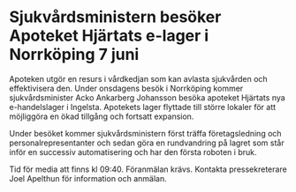 # Sjukvårdsministern besöker Apoteket Hjärtats e-lager i Norrköping 7 juni

Apoteken utgör en resurs i vårdkedjan som kan avlasta sjukvården och effektivisera den. Under onsdagens besök i Norrköping kommer sjukvårdsminister Acko Ankarberg Johansson besöka apoteket Hjärtats nya e-handelslager i Ingelsta. Apotekets lager flyttade till större lokaler för att möjliggöra en ökad tillgång och fortsatt expansion.

Under besöket kommer sjukvårdsministern först träffa företagsledning och personalrepresentanter och sedan göra en rundvandring på lagret som står inför en successiv automatisering och har den första roboten i bruk.

Tid för media att finns kl 09:40. Föranmälan krävs. Kontakta pressekreterare Joel Apelthun för information och anmälan.
